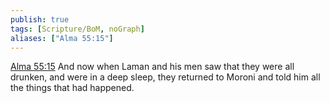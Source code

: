 ```yaml
---
publish: true
tags: [Scripture/BoM, noGraph]
aliases: ["Alma 55:15"]
---
```

[Alma 55:15](https://churchofjesuschrist.org/study/scriptures/bofm/alma/55?lang=eng&id=p15#p15) And now when Laman and his men saw that they were all drunken, and were in a deep sleep, they returned to Moroni and told him all the things that had happened.
